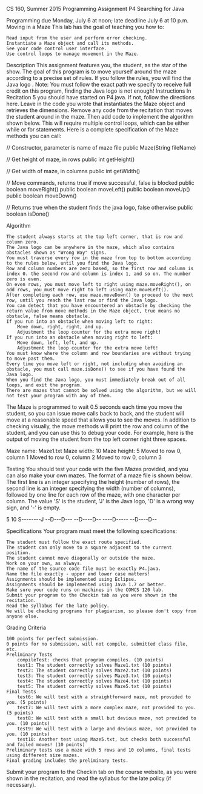  CS 160, Summer 2015
Programming Assignment P4
Searching for Java

Programming due Monday, July 6 at noon; late deadline July 6 at 10 p.m.
Moving in a Maze
This lab has the goal of teaching you how to:

    Read input from the user and perform error checking.
    Instantiate a Maze object and call its methods.
    See your code control user interface.
    Use control loops to manage movement in the Maze. 

Description
This assignment features you, the student, as the star of the show. The goal of this program is to move yourself around the maze according to a precise set of rules. If you follow the rules, you will find the Java logo . Note: You must follow the exact path we specify to receive full credit on this program, finding the Java logo is not enough!
Instructions
In Recitation 5 you should have started on P4.java. If not, follow the directions here. Leave in the code you wrote that instantiates the Maze object and retrieves the dimensions. Remove any code from the recitation that moves the student around in the maze. Then add code to implement the algorithm shown below. This will require multiple control loops, which can be either while or for statements. Here is a complete specification of the Maze methods you can call:

// Constructor, parameter is name of maze file
public Maze(String fileName)

// Get height of maze, in rows
public int getHeight()

// Get width of maze, in columns
public int getWidth()

// Move commands, returns true if move successful, false is blocked
public boolean moveRight()
public boolean moveLeft()
public boolean moveUp()
public boolean moveDown()

// Returns true when the student finds the java logo, false otherwise
public boolean isDone()

Algorithm

    The student always starts at the top left corner, that is row and column zero.
    The Java logo can be anywhere in the maze, which also contains obstacles shown as "Wrong Way" signs.
    You must traverse every row in the maze from top to bottom according to the rules below, until you find the Java logo.
    Row and column numbers are zero based, so the first row and column is index 0. the second row and column is index 1, and so on. The number zero is even.
    On even rows, you must move left to right using maze.moveRight(), on odd rows, you must move right to left using maze.moveLeft().
    After completing each row, use maze.moveDown() to proceed to the next row, until you reach the last row or find the Java logo.
    You can detect that you have encountered an obstacle by checking the return value from move methods in the Maze object, true means no obstacle, false means obstacle.
    If you run into an obstacle when moving left to right:
        Move down, right, right, and up.
        Adjustment the loop counter for the extra move right! 
    If you run into an obstacle when moving right to left:
        Move down, left, left, and up.
        Adjustment the loop counter for the extra move left! 
    You must know where the column and row boundaries are without trying to move past them.
    Every time you move left or right, not including when avoiding an obstacle, you must call maze.isDone() to see if you have found the Java logo.
    When you find the Java logo, you must immediately break out of all loops, and exit the program.
    There are mazes that cannot be solved using the algorithm, but we will not test your program with any of them. 

The Maze is programmed to wait 0.5 seconds each time you move the student, so you can issue move calls back to back, and the student will move at a reasonable speed that allows you to see the moves. In addition to checking visually, the move methods will print the row and column of the student, and you can use this to debug your code. For example, here is the output of moving the student from the top left corner right three spaces.

Maze name: Maze1.txt
Maze width: 10
Maze height: 5
Moved to row 0, column 1
Moved to row 0, column 2
Moved to row 0, column 3

Testing
You should test your code with the five Mazes provided, and you can also make your own mazes. The format of a maze file is shown below. The first line is an integer specifying the height (number of rows), the second line is an integer specifying the width (number of columns), followed by one line for each row of the maze, with one character per column. The value 'S' is the student, 'J' is the Java logo, 'D' is a wrong way sign, and '-' is empty.

5
10
S--------J
--D---D---
--D----D--
----D-----
--D----D--

Specifications
Your program must meet the following specifications:

    The student must follow the exact route specified.
    The student can only move to a square adjacent to the current position.
    The student cannot move diagonally or outside the maze.
    Work on your own, as always.
    The name of the source code file must be exactly P4.java.
    Name the file exactly - upper and lower case matters!
    Assignments should be implemented using Eclipse.
    Assignments should be implemented using Java 1.7 or better.
    Make sure your code runs on machines in the COMCS 120 lab.
    Submit your program to the Checkin tab as you were shown in the recitation.
    Read the syllabus for the late policy.
    We will be checking programs for plagiarism, so please don't copy from anyone else. 

Grading Criteria

    100 points for perfect submission.
    0 points for no submission, will not compile, submitted class file, etc.
    Preliminary Tests
        compileTest: checks that program compiles. (10 points)
        test1: The student correctly solves Maze1.txt (10 points)
        test2: The student correctly solves Maze2.txt (10 points)
        test3: The student correctly solves Maze3.txt (10 points)
        test4: The student correctly solves Maze4.txt (10 points)
        test5: The student correctly solves Maze5.txt (10 points) 
    Final Tests
        test6: We will test with a straightforward maze, not provided to you. (5 points)
        test7: We will test with a more complex maze, not provided to you. (5 points)
        test8: We will test with a small but devious maze, not provided to you. (10 points)
        test9: We will test with a large and devious maze, not provided to you. (10 points)
        test10: Another test using Maze5.txt, but checks both successful and failed moves! (10 points) 
    Preliminary tests use a maze with 5 rows and 10 columns, final tests using different size mazes.
    Final grading includes the preliminary tests. 

Submit your program to the Checkin tab on the course website, as you were shown in the recitation, and read the syllabus for the late policy (if necessary). 
